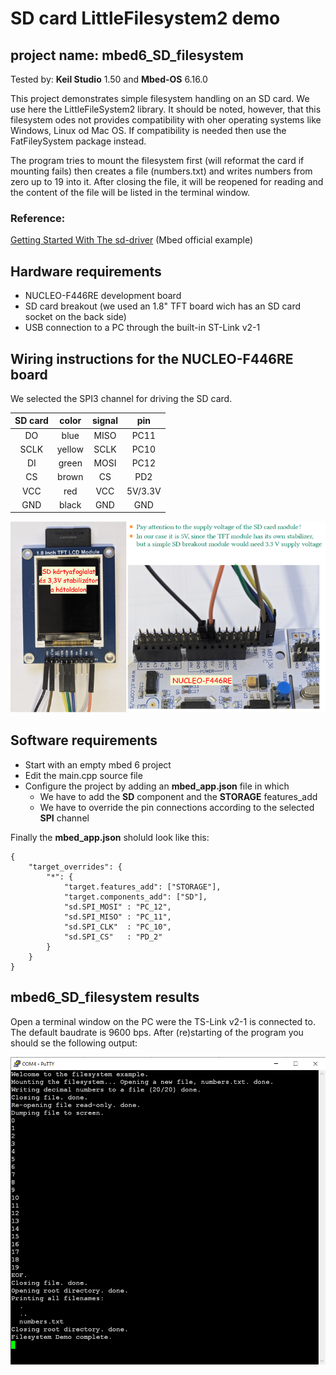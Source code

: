 # SD card LittleFilesystem2 demo
## project name: mbed6_SD_filesystem
Tested by: **Keil Studio** 1.50 and **Mbed-OS** 6.16.0

This project demonstrates simple filesystem handling on an SD card.
We use here the LittleFileSystem2 library. It should be noted, however, 
that this filesystem odes not provides compatibility with oher operating
systems like Windows, Linux od Mac OS. If compatibility is needed then use
the FatFileySystem package instead. 

The program tries to mount the filesystem first (will reformat the card if mounting fails) 
then creates a file (numbers.txt) and writes numbers from zero up to 19 into it.
After closing the file, it will be reopened for reading and the content of the file will
be listed in the terminal window.

### Reference: 
[Getting Started With The sd-driver](https://os.mbed.com/teams/mbed-os-examples/code/mbed-os-example-sd-driver/) (Mbed official example)

## Hardware requirements
* NUCLEO-F446RE development board
* SD card breakout (we used an 1.8" TFT board wich has an SD card socket on the back side)
* USB connection to a PC through the built-in ST-Link v2-1

## Wiring instructions for the NUCLEO-F446RE board

We selected the SPI3 channel for driving the SD card. 

| SD card | color | signal |pin   |
|:-------:|:----: |:-----:|:-------:|
|  DO    | blue   | MISO  | PC11    |
|  SCLK  | yellow | SCLK  | PC10    |
|  DI    | green  | MOSI  | PC12    |
|  CS    | brown  | CS    | PD2     |
|  VCC   | red    | VCC   | 5V/3.3V |
|  GND   | black  | GND   | GND     |



![](./images/SD_wiring.png)


## Software requirements
* Start with an empty mbed 6 project
* Edit the main.cpp source file
* Configure the project by adding an **mbed_app.json** file in which
    * We have to add the **SD** component and the **STORAGE** features_add
    * We have to override the pin connections according to the selected **SPI** channel

Finally the **mbed_app.json** sholuld look like this: 

```
{
    "target_overrides": {
        "*": {
            "target.features_add": ["STORAGE"],
            "target.components_add": ["SD"],            
            "sd.SPI_MOSI" : "PC_12",
            "sd.SPI_MISO" : "PC_11",
            "sd.SPI_CLK"  : "PC_10",
            "sd.SPI_CS"   : "PD_2"
        }
    }
}
```
## mbed6_SD_filesystem results
Open a terminal window on the PC were the TS-Link v2-1 is connected to.
The default baudrate is 9600 bps. After (re)starting of the program you should se the following output:

![](./images/mbed6_SD_filesystem.png)

